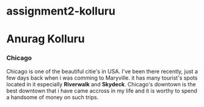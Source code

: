 # assignment2-kolluru

# Anurag Kolluru

### Chicago

Chicago is one of the beautiful citie's in USA. I've been there recently, just a few days back when i was comming to Maryville.
it has many tourist's spots located in it especially **Riverwalk** and **Skydeck**. Chicago's downtown is the best downtown that i have came accross in my life and it is worthy to spend a handsome of money on such trips.